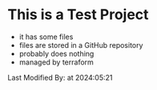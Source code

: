 # This is a Test Project

- it has some files
- files are stored in a GitHub repository
- probably does nothing
- managed by terraform

Last Modified By:  at 2024:05:21

